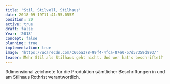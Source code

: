 ```yaml
---
title: 'Stil, Stilvoll, Stilhaus'
date: 2018-09-19T11:41:55.055Z
position: 20
active: true
draft: false
Year: '2018'
concept: false
planning: true
implementation: true
image: 'https://ucarecdn.com/c66ba378-99f4-4fca-87e0-57d57359d893/'
teaser: Mehr Stil als Stilhaus geht nicht. Und wer hat's beschriftet?
---
```

3dimensional zeichnete für die Produktion sämtlicher Beschriftungen in und am Stilhaus Rothrist verantwortlich.

